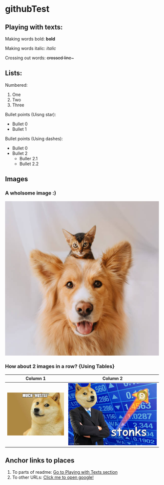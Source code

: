 # githubTest

## Playing with texts:

Making words bold:
**bold**

Making words italic:
*italic*

Crossing out words:
~~crossed line~~~

## Lists:

Numbered:
1. One
2. Two
3. Three

Bullet points (Uisng star):
* Bullet 0
* Bullet 1

Bullet points (Using dashes):
- Bullet 0
- Bullet 2
  - Buller 2.1
  - Bullet 2.2

## Images

### A wholsome image :)
![Doggo and Catto](https://github.com/yashkurkure/githubTest/blob/main/images/image0.jpg?raw=true)

### How about 2 images in a row? {Using Tables}

| Column 1 | Column 2|
| --- | --- | 
| ![Shiba Inu](https://github.com/yashkurkure/githubTest/blob/main/images/image1.jpg?raw=true) | ![Shiba Inu Stonks](https://github.com/yashkurkure/githubTest/blob/main/images/image2.jpg?raw=true) |

## Anchor links to places

1. To parts of readme: [Go to Playing with Texts section](#playing-with-texts)
2. To other URLs: [Click me to open google!](https://www.google.com/)

